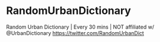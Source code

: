 # RandomUrbanDictionary
Random Urban Dictionary | Every 30 mins | NOT affiliated w/ @UrbanDictionary
https://twitter.com/RandomUrbanDict
